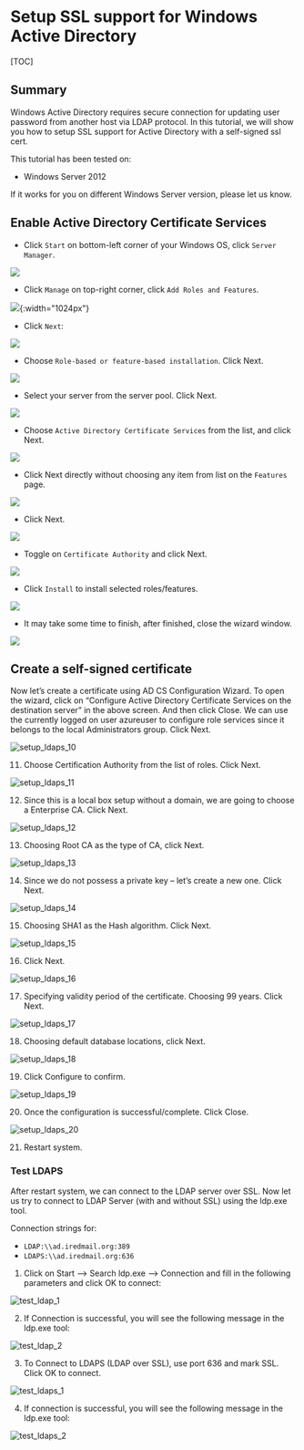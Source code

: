 # Setup SSL support for Windows Active Directory

[TOC]

## Summary

Windows Active Directory requires secure connection for updating user password
from another host via LDAP protocol. In this tutorial, we will show you how to
setup SSL support for Active Directory with a self-signed ssl cert.

This tutorial has been tested on:

- Windows Server 2012

If it works for you on different Windows Server version, please let us know.

## Enable Active Directory Certificate Services

- Click `Start` on bottom-left corner of your Windows OS, click `Server Manager`.

![](./images/setup.ad.ssl/start-server-manager.png)

- Click `Manage` on top-right corner, click `Add Roles and Features`.

![](./images/setup.ad.ssl/server-manager-add-roles-and-features.png){:width="1024px"}

- Click `Next`:

![](./images/setup.ad.ssl/setup_ad_ssl_1.png)

- Choose `Role-based or feature-based installation`. Click Next.

![](./images/setup.ad.ssl/setup_ad_ssl_2.png)

- Select your server from the server pool. Click Next.

![](./images/setup.ad.ssl/setup_ad_ssl_3.png)

- Choose `Active Directory Certificate Services` from the list, and click Next.

![](./images/setup.ad.ssl/setup_ad_ssl_4.png)

- Click Next directly without choosing any item from list on the `Features` page.

![](./images/setup.ad.ssl/setup_ad_ssl_5.png)

- Click Next.

![](./images/setup.ad.ssl/setup_ad_ssl_6.png)

- Toggle on `Certificate Authority` and click Next.

![](./images/setup.ad.ssl/setup_ad_ssl_7.png)

- Click `Install` to install selected roles/features.

![](./images/setup.ad.ssl/setup_ad_ssl_8.png)

- It may take some time to finish, after finished, close the wizard window.

![](./images/setup.ad.ssl/setup_ad_ssl_9.png)

## Create a self-signed certificate

Now let’s create a certificate using AD CS Configuration Wizard. To open the wizard, click on “Configure Active Directory Certificate Services on the destination server” in the above screen. And then click Close. We can use the currently logged on user azureuser to configure role services since it belongs to the local Administrators group. Click Next.

![setup_ldaps_10](./images/windows_ad/setup_ldaps/setup_ldaps_10.png)

11. Choose Certification Authority from the list of roles. Click Next.

![setup_ldaps_11](./images/windows_ad/setup_ldaps/setup_ldaps_11.png)

12. Since this is a local box setup without a domain, we are going to choose a Enterprise CA. Click Next.

![setup_ldaps_12](./images/windows_ad/setup_ldaps/setup_ldaps_12.png)

13. Choosing Root CA as the type of CA, click Next.

![setup_ldaps_13](./images/windows_ad/setup_ldaps/setup_ldaps_13.png)

14. Since we do not possess a private key – let’s create a new one. Click Next.

![setup_ldaps_14](./images/windows_ad/setup_ldaps/setup_ldaps_14.png)

15. Choosing SHA1 as the Hash algorithm. Click Next.

![setup_ldaps_15](./images/windows_ad/setup_ldaps/setup_ldaps_15.png)

16. Click Next.

![setup_ldaps_16](./images/windows_ad/setup_ldaps/setup_ldaps_16.png)

17. Specifying validity period of the certificate. Choosing 99 years. Click Next.

![setup_ldaps_17](./images/windows_ad/setup_ldaps/setup_ldaps_17.png)

18. Choosing default database locations, click Next.

![setup_ldaps_18](./images/windows_ad/setup_ldaps/setup_ldaps_18.png)

19. Click Configure to confirm.

![setup_ldaps_19](./images/windows_ad/setup_ldaps/setup_ldaps_19.png)

20. Once the configuration is successful/complete. Click Close.

![setup_ldaps_20](./images/windows_ad/setup_ldaps/setup_ldaps_20.png)

21. Restart system.

### Test LDAPS
After restart system, we can connect to the LDAP server over SSL.
Now let us try to connect to LDAP Server (with and without SSL) using the ldp.exe tool.

Connection strings for:
- `LDAP:\\ad.iredmail.org:389`
- `LDAPS:\\ad.iredmail.org:636`

1. Click on Start --> Search ldp.exe --> Connection and fill in the following parameters and click OK to connect:

![test_ldap_1](./images/windows_ad/setup_ldaps/test_ldap_1.png)

2. If Connection is successful, you will see the following message in the ldp.exe tool:

![test_ldap_2](./images/windows_ad/setup_ldaps/test_ldap_2.png)

3. To Connect to LDAPS (LDAP over SSL), use port 636 and mark SSL. Click OK to connect.

![test_ldaps_1](./images/windows_ad/setup_ldaps/test_ldaps_1.png)

4. If connection is successful, you will see the following message in the ldp.exe tool:

![test_ldaps_2](./images/windows_ad/setup_ldaps/test_ldaps_2.png)
